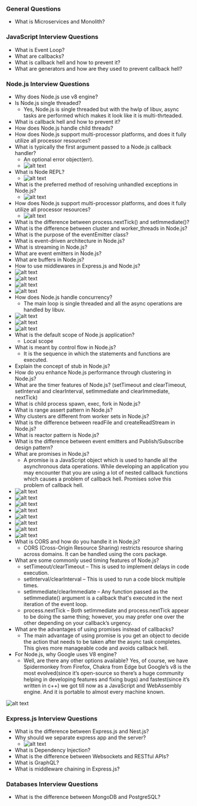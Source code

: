### General Questions

-  What is Microservices and Monolith?

### JavaScript Interview Questions

- What is Event Loop?
- What are callbacks?
- What is callback hell and how to prevent it?
- What are generators and how are they used to prevent callback hell?


### Node.js Interview Questions

- Why does Node.js use v8 engine?
- Is Node.js single threaded?
  - Yes, Node.js is single threaded but with the hwlp of libuv, async tasks are performed which makes it look like it is multi-thrteaded.
- What is callback hell and how to prevent it?
- How does Node.js handle child threads?
- How does Node.js support multi-processor platforms, and does it fully utilize all processor resources?
- What is typically the first argument passed to a Node.js callback handler?
  - An optional error object(err).
  - ![alt text](image.png)
- What is Node REPL?
  - ![alt text](image-1.png)
- What is the preferred method of resolving unhandled exceptions in Node.js?
  - ![alt text](image-2.png)
- How does Node.js support multi-processor platforms, and does it fully utilize all processor resources?
  - ![alt text](image-3.png)
- What is the difference between process.nextTick() and setImmediate()?
- What is the difference between cluster and worker_threads in Node.js?
- What is the purpose of the eventEmitter class?
- What is event-driven architecture in Node.js?
- What is streaming in Node.js?
- What are event emitters in Node.js?
- What are buffers in Node.js?
- How to use middlewares in Express.js and Node.js?
- ![alt text](image-12.png)
- ![alt text](image-6.png)
- ![alt text](image-7.png)
- ![alt text](image-8.png)
- How does Node.js handle concurrency?
  - The main loop is single threaded and all the async operations are handled by libuv.
- ![alt text](image-9.png)
- ![alt text](image-10.png)
- ![alt text](image-11.png)
- What is the default scope of Node.js application?
  - Local scope
- What is meant by control flow in Node.js?
  - It is the sequence in which the statements and functions are executed.
- Explain the concept of stub in Node.js?
- How do you enhance Node.js performance through clustering in Node.js?
- What are the timer features of Node.js? (setTimeout and clearTimeout, setInterval and clearInterval, setImmediate and clearImmediate, nextTick)
- What is child process spawn, exec, fork in Node.js?
- What is range assert pattern in Node.js?
- Why clusters are different from worker sets in Node.js?
- What is the difference between readFile and createReadStream in Node.js?
- What is reactor pattern is Node.js?
- What is the difference between event emitters and Publish/Subscribe design pattern?
- What are promises in Node.js?
  - A promise is a JavaScript object which is used to handle all the asynchronous data operations. While developing an application you may encounter that you are using a lot of nested callback functions which causes a problem of callback hell. Promises solve this problem of callback hell.
- ![alt text](image-13.png)
- ![alt text](image-14.png)
- ![alt text](image-15.png)
- ![alt text](image-16.png)
- ![alt text](image-17.png)
- ![alt text](image-18.png)
- ![alt text](image-19.png)
- ![alt text](image-20.png)
- What is CORS and how do you handle it in Node.js?
  - CORS (Cross-Origin Resource Sharing) restricts resource sharing across domains. It can be handled using the cors package.
- What are some commonly used timing features of Node.js?
  - setTimeout/clearTimeout – This is used to implement delays in code execution.
  - setInterval/clearInterval – This is used to run a code block multiple times.
  - setImmediate/clearImmediate – Any function passed as the setImmediate() argument is a callback that's executed in the next iteration of the event loop.
  - process.nextTick – Both setImmediate and process.nextTick appear to be doing the same thing; however, you may prefer one over the other depending on your callback’s urgency. 
- What are the advantages of using promises instead of callbacks?
  - The main advantage of using promise is you get an object to decide the action that needs to be taken after the async task completes. This gives more manageable code and avoids callback hell.
- For Node.js, why Google uses V8 engine?
  - Well, are there any other options available? Yes, of course, we have Spidermonkey from Firefox, Chakra from Edge but Google’s v8 is the most evolved(since it’s open-source so there’s a huge community helping in developing features and fixing bugs) and fastest(since it’s written in c++) we got till now as a JavaScript and WebAssembly engine. And it is portable to almost every machine known.


![alt text](image-4.png)


### Express.js Interview Questions

- What is the difference between Express.js and Nest.js?
- Why should we separate express app and the server?
  - ![alt text](image-5.png)
- What is Dependency Injection?
- What is the difference between Websockets and RESTful APIs?
- What is GraphQL?
- What is middleware chaining in Express.js?


### Databases Interview Questions

- What is the difference between MongoDB and PostgreSQL?